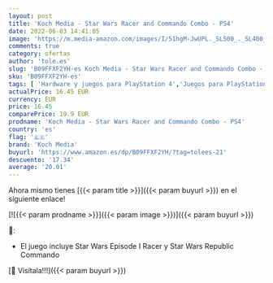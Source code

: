 ```yaml
---
layout: post
title: 'Koch Media - Star Wars Racer and Commando Combo - PS4'
date: 2022-06-03 14:41:05
image: 'https://m.media-amazon.com/images/I/51hgM-JwUPL._SL500_._SL400_.jpg'
comments: true
category: ofertas
author: 'tole.es'
slug: 'B09FFXF2YH-es Koch Media - Star Wars Racer and Commando Combo - PS4'
sku: 'B09FFXF2YH-es'
tags: [ 'Hardware y juegos para PlayStation 4','Juegos para PlayStation 4','Videojuegos','koch media','ps4','🇪🇸', ]
actualPrice: 16.45 EUR
currency: EUR
price: 16.45
comparePrice: 19.9 EUR
prodname: 'Koch Media - Star Wars Racer and Commando Combo - PS4'
country: 'es'
flag: '🇪🇸'
brand: 'Koch Media'
buyurl: 'https://www.amazon.es/dp/B09FFXF2YH/?tag=tolees-21'
descuento: '17.34'
average: '20.01'
---
```


Ahora mismo tienes [{{< param title >}}]({{< param buyurl >}}) en el siguiente enlace!

[![{{< param prodname >}}]({{< param image >}})]({{< param buyurl >}})

🔎:

- El juego incluye Star Wars Episode I Racer y Star Wars Republic Commando

[🛒 Visítala!!!]({{< param buyurl >}})
